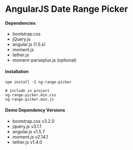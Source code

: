 # AngularJS Date Range Picker

#### Dependencies
- bootstrap.css
- jQuery.js
- angular.js (1.5.x)
- moment.js
- tether.js
- moment-parseplus.js (optional)

#### Installation
```
npm install -S ng-range-picker

# include in project
ng-range-picker.min.css
ng-range-picker.min.js
```

#### Demo Dependency Versions
  - bootstrap.css v3.2.0
  - jquery.js v3.1.1
  - angular.js v1.5.7
  - moment.js v2.14.1
  - tether.js v1.4.0
